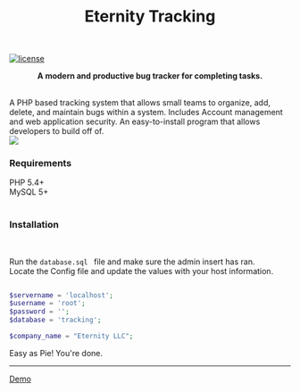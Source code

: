 
<h1 align="center">Eternity Tracking</h1> <br>

[![license](https://img.shields.io/github/license/mashape/apistatus.svg)]()


<p align="center">
<b>A modern and productive bug tracker for completing tasks.</b><br>
</p><br>
A PHP based tracking system that allows small teams to organize, add, delete, and maintain bugs within a system. Includes Account management and web application security. An easy-to-install program that allows developers to build off of.<br>
<a href="http://tinypic.com?ref=2q9jm0h" target="_blank"><img src="http://i65.tinypic.com/2q9jm0h.png" border="0" ></a><br>
<h3>Requirements</h3>
PHP 5.4+ <br>
MySQL 5+<br>
<br>

<h3>Installation</h3><br>


Run the `database.sql ` file and make sure the admin insert has ran.<br>
Locate the Config file and update the values with your host information.<br>


```php

$servername = 'localhost';
$username = 'root';
$password = '';
$database = 'tracking';

$company_name = "Eternity LLC";

```
Easy as Pie! You're done.
<hr>
<a href="https://eternity-tracking.000webhostapp.com/ET/index.php">Demo</a>
